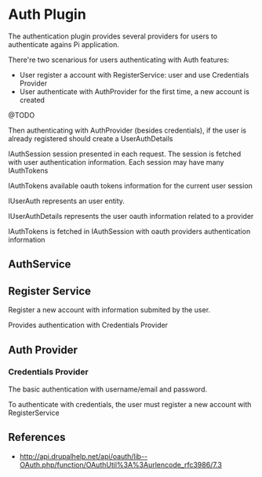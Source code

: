 # Auth Plugin

The authentication plugin provides several providers for users to authenticate agains Pi application.

There're two scenarious for users authenticating with Auth features:

- User register a account with RegisterService: user and use Credentials Provider
- User authenticate with AuthProvider for the first time, a new account is created

@TODO

Then authenticating with AuthProvider (besides credentials), if the user is already registered should create a UserAuthDetails

IAuthSession session presented in each request. The session is fetched with user authentication information. Each session may have many IAuthTokens

IAuthTokens available oauth tokens information for the current user session

IUserAuth represents an user entity.

IUserAuthDetails represents the user oauth information related to a provider

IAuthTokens is fetched in IAuthSession with oauth providers authentication information

## AuthService

## Register Service

Register a new account with information submited by the user.

Provides authentication with Credentials Provider

## Auth Provider


### Credentials Provider

The basic authentication with username/email and password.

To authenticate with credentials, the user must register a new account with RegisterService


## References

 * http://api.drupalhelp.net/api/oauth/lib--OAuth.php/function/OAuthUtil%3A%3Aurlencode_rfc3986/7.3